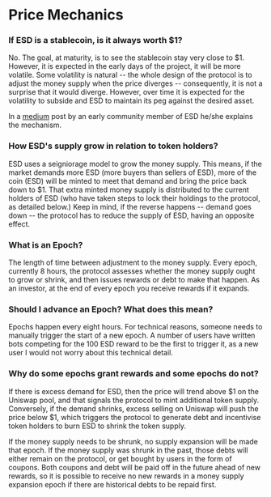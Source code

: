 # Price Mechanics

### If ESD is a stablecoin, is it always worth $1?


No. The goal, at maturity, is to see the stablecoin stay very close to \$1.  However, it is expected in the early days of the project, it will be more volatile. Some volatility is natural -- the whole design of the protocol is to adjust the money supply when the price diverges -- consequently, it is not a surprise that it would diverge. However, over time it is expected for the volatility to subside and ESD to maintain its peg against the desired asset.

In a [medium](https://medium.com/@0xans/ess-a-brief-intro-towards-novel-elastic-stablecoin-implementation-607e86654a9f) post by an early community member of ESD he/she explains the mechanism.

### How ESD's supply grow in relation to token holders? 

ESD uses a seigniorage model to grow the money supply. This means, if the market demands more ESD (more buyers than sellers of ESD), more of the coin (ESD) will be minted to meet that demand and bring the price back down to $1.  That extra minted money supply is distributed to the current holders of ESD (who have taken steps to lock their holdings to the protocol, as detailed below.)  Keep in mind, if the reverse happens -- demand goes down -- the protocol has to reduce the supply of ESD, having an opposite effect.

### What is an Epoch?

The length of time between adjustment to the money supply. Every epoch, currently 8 hours, the protocol assesses whether the money supply ought to grow or shrink, and then issues rewards or debt to make that happen. As an investor, at the end of every epoch you receive rewards if it expands.

### Should I advance an Epoch? What does this mean?

Epochs happen every eight hours. For technical reasons, someone needs to manually trigger the start of a new epoch.  A number of users have written bots competing for the 100 ESD reward to be the first to trigger it, as a new user I would not worry about this technical detail.

### Why do some epochs grant rewards and some epochs do not?

If there is excess demand for ESD, then the price will trend above \$1 on the Uniswap pool, and that signals the protocol to mint additional token supply. Conversely, if the demand shrinks, excess selling on Uniswap will push the price below $1, which triggers the protocol to generate debt and incentivise token holders to burn ESD to shrink the token supply.

If the money supply needs to be shrunk, no supply expansion will be made that epoch. If the money supply was shrunk in the past, those debts will either remain on the protocol, or get bought by users in the form of coupons. Both coupons and debt will be paid off in the future ahead of new rewards, so it is possible to receive no new rewards in a money supply expansion epoch if there are historical debts to be repaid first.